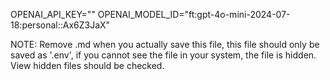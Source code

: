 OPENAI_API_KEY="<enter your openai api key here>"
OPENAI_MODEL_ID="ft:gpt-4o-mini-2024-07-18:personal::Ax6Z3JaX"


NOTE:
Remove .md when you actually save this file, this file should only be saved as '.env', if you cannot see the file in your system, the file is hidden. View hidden files should be checked.
